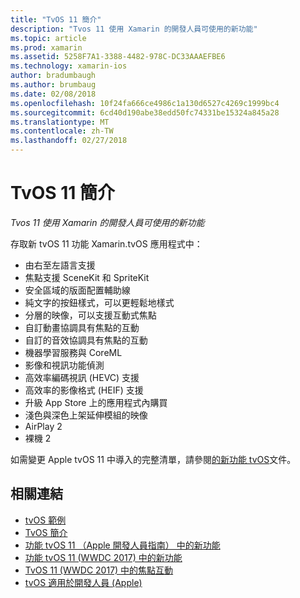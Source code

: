 ```yaml
---
title: "TvOS 11 簡介"
description: "Tvos 11 使用 Xamarin 的開發人員可使用的新功能"
ms.topic: article
ms.prod: xamarin
ms.assetid: 5258F7A1-3388-4482-978C-DC33AAAEFBE6
ms.technology: xamarin-ios
author: bradumbaugh
ms.author: brumbaug
ms.date: 02/08/2018
ms.openlocfilehash: 10f24fa666ce4986c1a130d6527c4269c1999bc4
ms.sourcegitcommit: 6cd40d190abe38edd50fc74331be15324a845a28
ms.translationtype: MT
ms.contentlocale: zh-TW
ms.lasthandoff: 02/27/2018
---
```

# <a name="introduction-to-tvos-11"></a>TvOS 11 簡介

_Tvos 11 使用 Xamarin 的開發人員可使用的新功能_

存取新 tvOS 11 功能 Xamarin.tvOS 應用程式中：

- 由右至左語言支援 
- 焦點支援 SceneKit 和 SpriteKit
- 安全區域的版面配置輔助線 
- 純文字的按鈕樣式，可以更輕鬆地樣式
- 分層的映像，可以支援互動式焦點
- 自訂動畫協調具有焦點的互動
- 自訂的音效協調具有焦點的互動
- 機器學習服務與 CoreML
- 影像和視訊功能偵測
- 高效率編碼視訊 (HEVC) 支援
- 高效率的影像格式 (HEIF) 支援
- 升級 App Store 上的應用程式內購買
- 淺色與深色上架延伸模組的映像
- AirPlay 2
- 裸機 2

如需變更 Apple tvOS 11 中導入的完整清單，請參閱[的新功能 tvOS](https://developer.apple.com/library/content/releasenotes/General/WhatsNewinTVOS/Articles/tvOS_11_0.html)文件。



## <a name="related-links"></a>相關連結

- [tvOS 範例](https://developer.xamarin.com/samples/tvos/all/)
- [TvOS 簡介](~/ios/tvos/index.md)
- [功能 tvOS 11 （Apple 開發人員指南） 中的新功能](https://developer.apple.com/library/content/releasenotes/General/WhatsNewinTVOS/Articles/tvOS_11_0.html)
- [功能 tvOS 11 (WWDC 2017) 中的新功能](https://developer.apple.com/videos/play/wwdc2017/209/)
- [TvOS 11 (WWDC 2017) 中的焦點互動](https://developer.apple.com/videos/play/wwdc2017/224/)
- [tvOS 適用於開發人員 (Apple)](https://developer.apple.com/tvos/)
